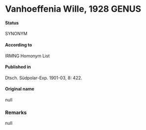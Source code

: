 # Vanhoeffenia Wille, 1928 GENUS

#### Status
SYNONYM

#### According to
IRMNG Homonym List

#### Published in
Dtsch. Südpolar-Exp. 1901-03, 8: 422.

#### Original name
null

### Remarks
null